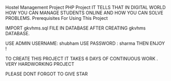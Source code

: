 Hostel Management Project 
PHP Project 
IT TELLS THAT IN DIGITAL WORLD HOW YOU CAN MANAGE STUDENTS ONLINE AND HOW YOU CAN SOLVE PROBLEMS.
Prerequisites For Using This Project

IMPORT gkvhms.sql FILE IN DATABASE AFTER CREATING gkvhms DATABASE.

USE ADMIN USERNAME: shubham
USE PASSWORD : sharma
 THEN ENJOY !
 
 TO CREATE THIS PROJECT  IT TAKES 6 DAYS OF CONTINUOUS WORK . VERY HARDWORKING PROJECT
 
 PLEASE DONT FORGOT TO GIVE STAR 
 
